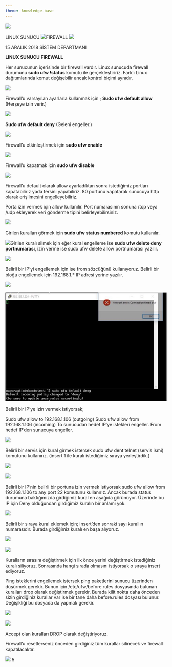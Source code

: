 ```yaml
---
theme: knowledge-base
---
```


![](Aspose.Words.e16dec58-3c64-46a7-bedd-9470b93209a5.001.png)

LINUX SUNUCU ![](Aspose.Words.e16dec58-3c64-46a7-bedd-9470b93209a5.003.png)FIREWALL ![](Aspose.Words.e16dec58-3c64-46a7-bedd-9470b93209a5.004.png)

15 ARALIK 2018 SİSTEM DEPARTMANI

**LINUX SUNUCU FIREWALL** 

Her sunucunun içerisinde bir firewall vardır. Linux sunucuda firewall durumunu **sudo ufw !status** komutu ile gerçekleştiririz. Farklı Linux dağıtımlarında komut değişebilir ancak kontrol biçimi aynıdır. 

![](Aspose.Words.e16dec58-3c64-46a7-bedd-9470b93209a5.005.png)

Firewall’u varsayılan ayarlarla kullanmak için ; **Sudo ufw default allow** (Herşeye izin verir.) 

![](Aspose.Words.e16dec58-3c64-46a7-bedd-9470b93209a5.006.png)

**Sudo ufw default deny** (Geleni engeller.) 

![](Aspose.Words.e16dec58-3c64-46a7-bedd-9470b93209a5.007.png)

Firewall’u etkinleştirmek için **sudo ufw enable** 

![](Aspose.Words.e16dec58-3c64-46a7-bedd-9470b93209a5.008.png)

Firewall’u kapatmak için **sudo ufw disable** 

![](Aspose.Words.e16dec58-3c64-46a7-bedd-9470b93209a5.009.png)

Firewall’u default olarak allow ayarladıktan sonra istediğimiz portları kapatabiliriz yada tersini yapabiliriz. 80 portunu kapatarak sunucuya http olarak erişilmesini engelleyebiliriz. 

Porta izin vermek için allow kullanılır. Port numarasının sonuna /tcp veya /udp ekleyerek veri gönderme tipini belirleyebilirsiniz. 

![](Aspose.Words.e16dec58-3c64-46a7-bedd-9470b93209a5.010.png)

Girilen kuralları görmek için **sudo ufw status numbered** komutu kullanılır. 

![](Aspose.Words.e16dec58-3c64-46a7-bedd-9470b93209a5.011.png)Girilen kuralı silmek için eğer kural engelleme ise **sudo ufw delete deny portnumarası**, izin verme ise sudo ufw delete allow portnumarası yazılır. 

![](Aspose.Words.e16dec58-3c64-46a7-bedd-9470b93209a5.012.png)

Belirli bir IP’yi engellemek için ise from sözcüğünü kullanıyoruz. Belirli bir bloğu engellemek için 192.168.1.\* IP adresi yerine yazılır. 

![](Aspose.Words.e16dec58-3c64-46a7-bedd-9470b93209a5.013.png)

![](Aspose.Words.e16dec58-3c64-46a7-bedd-9470b93209a5.014.jpeg)

Belirli bir IP’ye izin vermek istiyorsak; 

Sudo ufw allow to 192.168.1.106 (outgoing) Sudo ufw allow from 192.168.1.106 (incoming) To sunucudan hedef IP’ye istekleri engeller. From hedef IP’den sunucuya engeller. 

![](Aspose.Words.e16dec58-3c64-46a7-bedd-9470b93209a5.015.png)

Belirli bir servis için kural girmek istersek sudo ufw dent telnet (servis ismi) komutunu kullanırız. (insert 1 ile kuralı istediğimiz sıraya yerleştirdik.) 

![](Aspose.Words.e16dec58-3c64-46a7-bedd-9470b93209a5.016.png)

![](Aspose.Words.e16dec58-3c64-46a7-bedd-9470b93209a5.017.png)

Belirli bir IP’nin belirli bir portuna izin vermek istiyorsak sudo ufw allow from 192.168.1.106 to any port 22 komutunu kullanırız. Ancak burada status durumuna baktığımızda girdiğimiz kural en aşağıda görünüyor. Üzerinde bu IP için Deny olduğundan girdiğimiz kuralın bir anlamı yok.  

![](Aspose.Words.e16dec58-3c64-46a7-bedd-9470b93209a5.018.png)

Belirli bir sıraya kural eklemek için; insert’den sonraki sayı kurallın numarasıdır. Burada girdiğimiz kuralı en başa alıyoruz. 

![](Aspose.Words.e16dec58-3c64-46a7-bedd-9470b93209a5.019.png)

![](Aspose.Words.e16dec58-3c64-46a7-bedd-9470b93209a5.020.png)

Kuralların sırasını değiştirmek için ilk önce yerini değiştirmek istediğiniz kuralı siliyoruz. Sonrasında hangi sırada olmasını istiyorsak o sıraya insert ediyoruz. 

Ping isteklerini engellemek istersek ping paketlerini sunucu üzerinden düşürmek gerekir. Bunun için /etc/ufw/before.rules dosyasında bulunan kuralları drop olarak değiştirmek gerekir. Burada kilit nokta daha önceden sizin girdiğiniz kurallar var ise bir tane daha before.rules dosyası bulunur. Değişikliği bu dosyada da yapmak gerekir. 

![](Aspose.Words.e16dec58-3c64-46a7-bedd-9470b93209a5.021.png)

![](Aspose.Words.e16dec58-3c64-46a7-bedd-9470b93209a5.022.png)

Accept olan kuralları DROP olarak değiştiriyoruz. 

Firewall’u resetlerseniz önceden girdiğiniz tüm kurallar silinecek ve firewall kapatılacaktır. 

![](Aspose.Words.e16dec58-3c64-46a7-bedd-9470b93209a5.023.png)
5 
